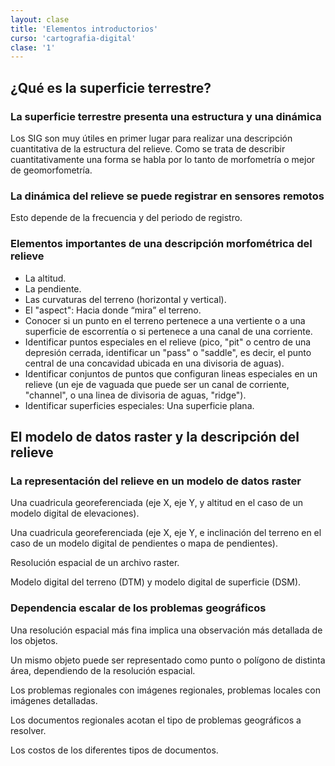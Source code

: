 ```yaml
---
layout: clase
title: 'Elementos introductorios'
curso: 'cartografia-digital'
clase: '1'
---
```


¿Qué es la superficie terrestre?
--------------------------------

### La superficie terrestre presenta una estructura y una dinámica

Los SIG son muy útiles en primer lugar para realizar una descripción cuantitativa de la estructura del relieve. Como se trata de describir cuantitativamente una forma se habla por lo tanto de morfometría o mejor de geomorfometría.

### La dinámica del relieve se puede registrar en sensores remotos

Esto depende de la frecuencia y del periodo de registro.

### Elementos importantes de una descripción morfométrica del relieve

- La altitud.
- La pendiente.
- Las curvaturas del terreno (horizontal y vertical).
- El "aspect": Hacia donde “mira” el terreno.
- Conocer si un punto en el terreno pertenece a una vertiente o a una superficie de escorrentía o si pertenece a una canal de una corriente.
- Identificar puntos especiales en el relieve (pico, "pit" o centro de una depresión cerrada, identificar un "pass" o "saddle", es decir, el punto central de una concavidad ubicada en una divisoria de aguas).
- Identificar conjuntos de puntos que configuran lineas especiales en un relieve (un eje de vaguada que puede ser un canal de corriente, "channel", o una linea de divisoria de aguas, "ridge").
- Identificar superficies especiales: Una superficie plana.

El modelo de datos raster y la descripción del relieve
------------------------------------------------------

### La representación del relieve en un modelo de datos raster

Una cuadricula georeferenciada (eje X, eje Y, y altitud en el caso de un modelo digital de elevaciones).

Una cuadricula georeferenciada (eje X, eje Y, e inclinación del terreno en el caso de un modelo digital de pendientes o mapa de pendientes).

Resolución espacial de un archivo raster.

Modelo digital del terreno (DTM) y modelo digital de superficie (DSM).

### Dependencia escalar de los problemas geográficos

Una resolución espacial más fina implica una observación más detallada de los objetos.

Un mismo objeto puede ser representado como punto o polígono de distinta área, dependiendo de la resolución espacial.

Los problemas regionales con imágenes regionales, problemas locales con imágenes detalladas.

Los documentos regionales acotan el tipo de problemas geográficos a resolver.

Los costos de los diferentes tipos de documentos.
